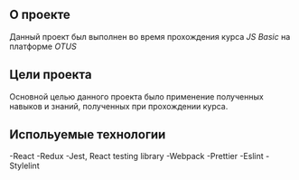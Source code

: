 ## О проекте

Данный проект был выполнен во время прохождения курса _JS Basic_ на платформе _OTUS_

## Цели проекта

Основной целью данного проекта было применение полученных навыков и знаний, полученных при прохождении курса.

## Испольуемые технологии

-React
-Redux
-Jest, React testing library
-Webpack
-Prettier
-Eslint
-Stylelint
